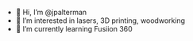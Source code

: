 - 👋 Hi, I’m @jpalterman
- 👀 I’m interested in lasers, 3D printing, woodworking
- 🌱 I’m currently learning Fusiion 360
<!---
jpalterman/jpalterman is a ✨ special ✨ repository because its `README.md` (this file) appears on your GitHub profile.
You can click the Preview link to take a look at your changes.
--->
